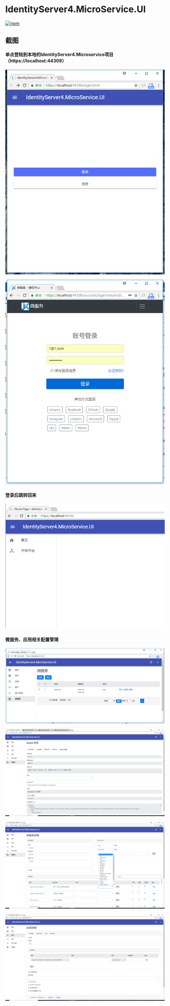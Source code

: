 # IdentityServer4.MicroService.UI




[![npm](https://img.shields.io/npm/v/npm.svg)](https://www.npmjs.com/package/identityserver4.microservice.ui)



截图
--

#### 单点登陆到本地的IdentityServer4.Microservice项目（https://localhost:44309）
![1](1.png)


![2](2.png)

#### 登录后跳转回来
![3](3.png)

#### 微服务、应用相关配置管理
![4](4.png)

![5](5_2.png)

![6](6.png)

![7](7.png)
